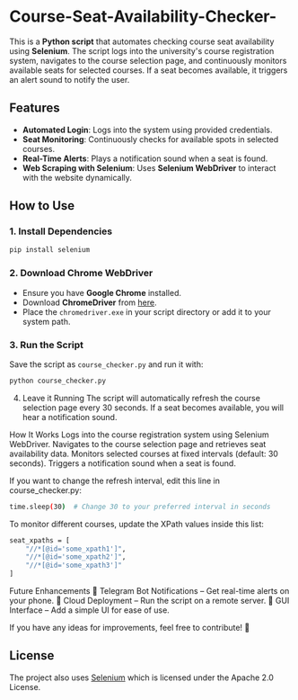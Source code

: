 # Course-Seat-Availability-Checker-

This is a **Python script** that automates checking course seat availability using **Selenium**. The script logs into the university's course registration system, navigates to the course selection page, and continuously monitors available seats for selected courses. If a seat becomes available, it triggers an alert sound to notify the user.  

## Features  
- **Automated Login**: Logs into the system using provided credentials.  
- **Seat Monitoring**: Continuously checks for available spots in selected courses.  
- **Real-Time Alerts**: Plays a notification sound when a seat is found.  
- **Web Scraping with Selenium**: Uses **Selenium WebDriver** to interact with the website dynamically.  

## How to Use  

### 1. Install Dependencies  
```bash
pip install selenium
```


### 2. Download Chrome WebDriver  
- Ensure you have **Google Chrome** installed.  
- Download **ChromeDriver** from [here](https://chromedriver.chromium.org/downloads).  
- Place the `chromedriver.exe` in your script directory or add it to your system path.  

### 3. Run the Script  
Save the script as `course_checker.py` and run it with:  

```bash
python course_checker.py
```

4. Leave it Running
The script will automatically refresh the course selection page every 30 seconds.
If a seat becomes available, you will hear a notification sound.

How It Works
Logs into the course registration system using Selenium WebDriver.
Navigates to the course selection page and retrieves seat availability data.
Monitors selected courses at fixed intervals (default: 30 seconds).
Triggers a notification sound when a seat is found.

If you want to change the refresh interval, edit this line in course_checker.py:
```bash
time.sleep(30)  # Change 30 to your preferred interval in seconds
```

To monitor different courses, update the XPath values inside this list:
```bash
seat_xpaths = [
    "//*[@id='some_xpath1']",
    "//*[@id='some_xpath2']",
    "//*[@id='some_xpath3']"
]
```
Future Enhancements
🔹 Telegram Bot Notifications – Get real-time alerts on your phone.
🔹 Cloud Deployment – Run the script on a remote server.
🔹 GUI Interface – Add a simple UI for ease of use.

If you have any ideas for improvements, feel free to contribute! 🚀

## License

The project also uses [Selenium](https://www.selenium.dev/documentation/en/) which is licensed under the Apache 2.0 License.


